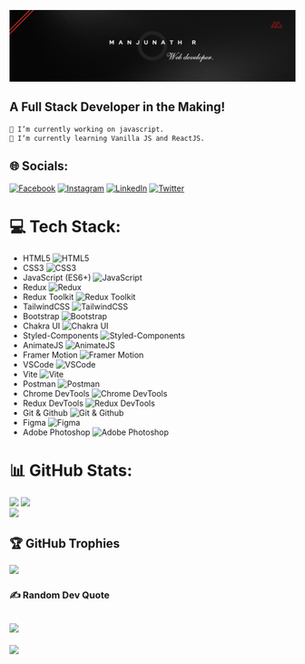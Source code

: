 [![Banner](https://github.com/manju1807/manju1807/blob/main/profile1.png)](https://github.com/manju1807/manju1807)
## A Full Stack Developer in the Making!
    
    🔭 I’m currently working on javascript.  
    🌱 I’m currently learning Vanilla JS and ReactJS.


## 🌐 Socials:
[![Facebook](https://img.shields.io/badge/Facebook-%231877F2.svg?logo=Facebook&logoColor=white)](https://facebook.com/manju1807) [![Instagram](https://img.shields.io/badge/Instagram-%23E4405F.svg?logo=Instagram&logoColor=white)](https://instagram.com/itz.me.manju) [![LinkedIn](https://img.shields.io/badge/LinkedIn-%230077B5.svg?logo=linkedin&logoColor=white)](https://linkedin.com/in/manju1807) [![Twitter](https://img.shields.io/badge/Twitter-%231DA1F2.svg?logo=Twitter&logoColor=white)](https://twitter.com/manja_1807)

# 💻 Tech Stack:
- HTML5 ![HTML5](https://img.shields.io/badge/html5-%23E34F26.svg?style=for-the-badge&logo=html5&logoColor=white)
- CSS3 ![CSS3](https://img.shields.io/badge/css3-%231572B6.svg?style=for-the-badge&logo=css3&logoColor=white)
- JavaScript (ES6+) ![JavaScript](https://img.shields.io/badge/javascript-%23323330.svg?style=for-the-badge&logo=javascript&logoColor=%23F7DF1E)
- Redux ![Redux](https://img.shields.io/badge/redux-%23593d88.svg?style=for-the-badge&logo=redux&logoColor=white)
- Redux Toolkit ![Redux Toolkit](https://img.shields.io/badge/redux%20toolkit-%23405060.svg?style=for-the-badge&logo=redux&logoColor=white)
- TailwindCSS ![TailwindCSS](https://img.shields.io/badge/tailwindcss-%2338B2AC.svg?style=for-the-badge&logo=tailwind-css&logoColor=white)
- Bootstrap ![Bootstrap](https://img.shields.io/badge/bootstrap-%23563D7C.svg?style=for-the-badge&logo=bootstrap&logoColor=white)
- Chakra UI ![Chakra UI](https://img.shields.io/badge/chakra%20ui-319795?style=for-the-badge&logo=chakra-ui&logoColor=white)
- Styled-Components ![Styled-Components](https://img.shields.io/badge/styled--components-DB7093?style=for-the-badge&logo=styled-components&logoColor=white)
- AnimateJS ![AnimateJS](https://img.shields.io/badge/animate.js-%23000000.svg?style=for-the-badge&logo=animate.css&logoColor=white)
- Framer Motion ![Framer Motion](https://img.shields.io/badge/framer%20motion-%23565FFA.svg?style=for-the-badge&logo=framer&logoColor=white)
- VSCode ![VSCode](https://img.shields.io/badge/visual%20studio%20code-%23007ACC.svg?style=for-the-badge&logo=visual-studio-code&logoColor=white)
- Vite ![Vite](https://img.shields.io/badge/vite-%2300C4CC.svg?style=for-the-badge&logo=vite&logoColor=white)
- Postman ![Postman](https://img.shields.io/badge/postman-%23FF6C37.svg?style=for-the-badge&logo=postman&logoColor=white)
- Chrome DevTools ![Chrome DevTools](https://img.shields.io/badge/chrome%20devtools-%23DE4B29.svg?style=for-the-badge&logo=google-chrome&logoColor=white)
- Redux DevTools ![Redux DevTools](https://img.shields.io/badge/redux%20devtools-%23593d88.svg?style=for-the-badge&logo=redux&logoColor=white)
- Git & Github ![Git & Github](https://img.shields.io/badge/git%20&%20github-%23121011.svg?style=for-the-badge&logo=github&logoColor=white)
- Figma ![Figma](https://img.shields.io/badge/figma-%23F24E1E.svg?style=for-the-badge&logo=figma&logoColor=white)
- Adobe Photoshop ![Adobe Photoshop](https://img.shields.io/badge/adobe%20photoshop-%2331A8FF.svg?style=for-the-badge&logo=adobe-photoshop&logoColor=white)

# 📊 GitHub Stats:
![](https://github-readme-stats.vercel.app/api?username=manju1807&theme=vue-dark&hide_border=false&include_all_commits=true&count_private=true)
![](https://github-readme-streak-stats.herokuapp.com/?user=manju1807&theme=vue-dark&hide_border=false)<br/>
![](https://github-readme-stats.vercel.app/api/top-langs/?username=manju1807&theme=vue-dark&hide_border=false&include_all_commits=true&count_private=true&layout=compact)<br/>


## 🏆 GitHub Trophies
![](https://github-profile-trophy.vercel.app/?username=manju1807&theme=flat&no-frame=true&no-bg=true&margin-w=4)

### ✍️ Random Dev Quote
![](https://quotes-github-readme.vercel.app/api?type=vetical&theme=dark)
---
[![](https://visitcount.itsvg.in/api?id=manju1807&icon=2&color=3)](https://visitcount.itsvg.in)

<!-- Proudly created with GPRM ( https://gprm.itsvg.in ) -->
